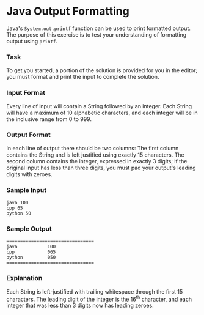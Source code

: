 # Java Output Formatting

Java's `System.out.printf` function can be used to print formatted output. The purpose of this exercise is to test your understanding of formatting output using `printf`.

### Task

To get you started, a portion of the solution is provided for you in the editor; you must format and print the input to complete the solution.

### Input Format

Every line of input will contain a String followed by an integer.
Each String will have a maximum of 10 alphabetic characters, and each integer will be in the inclusive range from 0 to 999.

### Output Format

In each line of output there should be two columns:
The first column contains the String and is left justified using exactly 15 characters.
The second column contains the integer, expressed in exactly 3 digits; if the original input has less than three digits, you must pad your output's leading digits with zeroes.

### Sample Input
```
java 100
cpp 65
python 50
```
### Sample Output
```
================================
java           100 
cpp            065 
python         050 
================================
```

### Explanation

Each String is left-justified with trailing whitespace through the first 15 characters. The leading digit of the integer is the 16<sup>th</sup> character, and each integer that was less than 3 digits now has leading zeroes.
